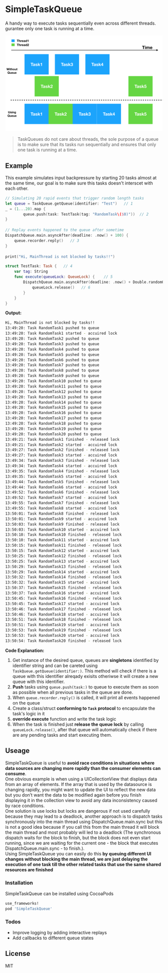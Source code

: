# SimpleTaskQueue

A handy way to execute tasks sequentially even across different threads. gurantee only one task is running at a time. 

![](img0.png)

>TaskQueues do not care about threads, the sole purpose of a queue is to make sure that its tasks run sequentially and ensures that only one task is running at a time.


## Example
This example simulates input backpressure by starting 20 tasks almost at the same time, our goal is to make sure this tasks doesn't interscet with each other.
```swift
// Simulating 20 rapid events that trigger random length tasks
let queue = TaskQueue.getQueue(identifier: "Test")   // 1
_ = (1...20).map {
        queue.push(task: TestTask(tag: "RandomTask\($0)"))  // 2
}
        
// Replay events happened to the queue after sometime
DispatchQueue.main.asyncAfter(deadline: .now() + 100) {
    queue.recorder.reply()   // 3
}
        
print("Hi, MainThread is not blocked by tasks!!")
```

```swift
struct TestTask: Task {   // 4
    var tag: String
    func execute(queueLock: QueueLock) {    // 5
        DispatchQueue.main.asyncAfter(deadline: .now() + Double.random0to10()) {
            queueLock.release()   // 6
        }
    }
}
```
**Output:**
```sh
Hi, MainThread is not blocked by tasks!!
13:49:20: Task RandomTask1 pushed to queue
13:49:20: Task RandomTask1 started - accuired lock
13:49:20: Task RandomTask2 pushed to queue
13:49:20: Task RandomTask3 pushed to queue
13:49:20: Task RandomTask4 pushed to queue
13:49:20: Task RandomTask5 pushed to queue
13:49:20: Task RandomTask6 pushed to queue
13:49:20: Task RandomTask7 pushed to queue
13:49:20: Task RandomTask8 pushed to queue
13:49:20: Task RandomTask9 pushed to queue
13:49:20: Task RandomTask10 pushed to queue
13:49:20: Task RandomTask11 pushed to queue
13:49:20: Task RandomTask12 pushed to queue
13:49:20: Task RandomTask13 pushed to queue
13:49:20: Task RandomTask14 pushed to queue
13:49:20: Task RandomTask15 pushed to queue
13:49:20: Task RandomTask16 pushed to queue
13:49:20: Task RandomTask17 pushed to queue
13:49:20: Task RandomTask18 pushed to queue
13:49:20: Task RandomTask19 pushed to queue
13:49:20: Task RandomTask20 pushed to queue
13:49:21: Task RandomTask1 finished - released lock
13:49:21: Task RandomTask2 started - accuired lock
13:49:27: Task RandomTask2 finished - released lock
13:49:27: Task RandomTask3 started - accuired lock
13:49:34: Task RandomTask3 finished - released lock
13:49:34: Task RandomTask4 started - accuired lock
13:49:35: Task RandomTask4 finished - released lock
13:49:35: Task RandomTask5 started - accuired lock
13:49:44: Task RandomTask5 finished - released lock
13:49:44: Task RandomTask6 started - accuired lock
13:49:52: Task RandomTask6 finished - released lock
13:49:52: Task RandomTask7 started - accuired lock
13:49:55: Task RandomTask7 finished - released lock
13:49:55: Task RandomTask8 started - accuired lock
13:50:01: Task RandomTask8 finished - released lock
13:50:01: Task RandomTask9 started - accuired lock
13:50:03: Task RandomTask9 finished - released lock
13:50:03: Task RandomTask10 started - accuired lock
13:50:10: Task RandomTask10 finished - released lock
13:50:10: Task RandomTask11 started - accuired lock
13:50:15: Task RandomTask11 finished - released lock
13:50:15: Task RandomTask12 started - accuired lock
13:50:25: Task RandomTask12 finished - released lock
13:50:25: Task RandomTask13 started - accuired lock
13:50:29: Task RandomTask13 finished - released lock
13:50:29: Task RandomTask14 started - accuired lock
13:50:32: Task RandomTask14 finished - released lock
13:50:32: Task RandomTask15 started - accuired lock
13:50:37: Task RandomTask15 finished - released lock
13:50:37: Task RandomTask16 started - accuired lock
13:50:45: Task RandomTask16 finished - released lock
13:50:45: Task RandomTask17 started - accuired lock
13:50:46: Task RandomTask17 finished - released lock
13:50:46: Task RandomTask18 started - accuired lock
13:50:51: Task RandomTask18 finished - released lock
13:50:51: Task RandomTask19 started - accuired lock
13:50:53: Task RandomTask19 finished - released lock
13:50:53: Task RandomTask20 started - accuired lock
13:50:54: Task RandomTask20 finished - released lock
```
**Code Explanation:**

1. Get instance of the desired queue, queues are **singletons** identified by identifier string and can be careted using `TaskQueue.getQueue(identifier:)`. This method will check if there is a queue with this identifier alreqady exisits otheriwse it will create a new queue with this identifier.
2. **Push** tasks using `queue.push(task:)` to queue to execute them as soon as possible when all previous tasks in the queue are done.
3. When `queue.recorder.reply()` is called, it will print all events happened on the queue
4. Create a class/struct **conforming to `Task` protocol** to encapsulate the task's logic in it
5. **override execute** function and write the task logic
6. When the task is finished just **release the queue lock** by calling `queueLock.release()`, after that queue will automatically check if there are any pending tasks and start executing them.

## Useage

SimpleTaskQueue is useful to **avoid race conditions in situations where data sources are changing more rapidly than the consumer elements can consume**.  
One obvious example is when using a UICollectionView that displays data from an array of elements. If the array that is used by the datasource is changing rapidly, you might want to update the UI to reflect the new data but you don’t want the data to be modified again before you finish displaying it in the collection view to avoid any data inconsistency caused by race conditions.  
One solution is use locks but locks are dangerous if not used carefully because they may lead to a deadlock, another approach is to dispatch tasks synchronously into the main thread using DispatchQueue.main.sync but this is not a good idea because if you call this from the main thread it will block the main thread and most probably will led to a deadlock (The synchronous dispatch waits for the block to finish, but the block does not even start running, since we are waiting for the current one - the block that executes DispatchQueue.main.sync - to finish.).   
Using SimpleTaskQueue you can easily do this **by queuing different UI changes without blocking the main thread, we are just delaying the execution of one task till the other related tasks that use the same shared resources are finished**

### Installation

SimpleTaskQueue can be installed using CocoaPods
```sh
use_frameworks!
pod 'SimpleTaskQueue'
```

### Todos

 - Improve logging by adding interactive replays
 - Add callbacks to different queue states

License
----

MIT
